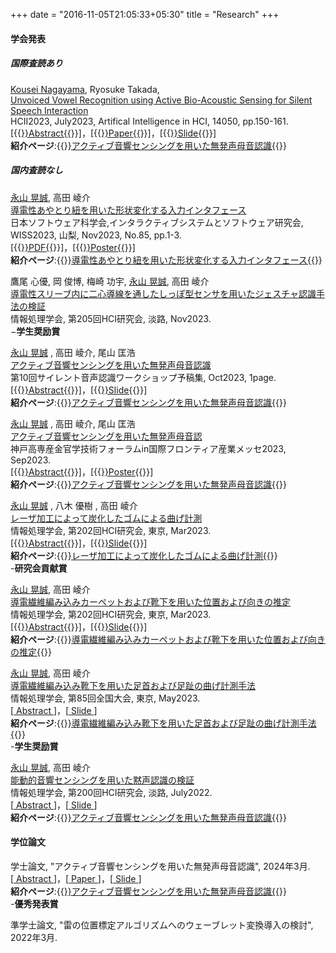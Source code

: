 +++
date = "2016-11-05T21:05:33+05:30"
title = "Research"
+++

#### 学会発表
##### 国際査読あり
<u>Kousei Nagayama</u>, Ryosuke Takada,  
[Unvoiced Vowel Recognition using Active Bio-Acoustic Sensing for Silent Speech Interaction](https://link.springer.com/chapter/10.1007/978-3-031-35891-3_10)  
HCII2023, July2023, Artifical Intelligence in HCI, 14050, pp.150-161.  
[{{<a href="https://drive.google.com/file/d/13SCJyARZcI9K7x_8FvrCcJmbqtO_L07k/view?usp=sharing" target="_blank">}}Abstract{{</a>}}]，[{{<a href="https://drive.google.com/file/d/13heIGzKIa2_stL9gVqkCm_7p0_0UXtQv/view?usp=sharing" target="_blank">}}Paper{{</a>}}]，[{{<a href="https://drive.google.com/file/d/13S4XBTCuBjQtvnLPkOHLdJwqR8SNQCN7/view?usp=sharing" target="_blank">}}Slide{{</a>}}]  
<b>紹介ページ</b>:{{<a href="/portfolio/research2" target="_blank">}}アクティブ音響センシングを用いた無発声母音認識{{</a>}}  

##### 国内査読なし
<u>永山 晃誠</u>, 高田 崚介  
[導電性あやとり紐を用いた形状変化する入力インタフェース](https://www.wiss.org/WISS2023Proceedings/data/3-A08.pdf)  
日本ソフトウェア科学会,インタラクティブシステムとソフトウェア研究会, WISS2023, 山梨, Nov2023, No.85, pp.1-3.  
[{{<a href="https://drive.google.com/file/d/130pITH0CgpjvRXm4_m2Fs-JJhvZ9hDb-/view?usp=sharing" target="_blank">}}PDF{{</a>}}]，[{{<a href="https://drive.google.com/file/d/134WbFhGLYLvU-4hVmiKQe7L831jb51-s/view?usp=sharing" target="_blank">}}Poster{{</a>}}]  
<b>紹介ページ</b>:{{<a href="/portfolio/research1" target="_blank">}}導電性あやとり紐を用いた形状変化する入力インタフェース{{</a>}}  

鷹尾 心優, 岡 俊博, 梅崎 功宇, <u>永山 晃誠</u>, 高田 崚介  
[導電性スリーブ内に二心導線を通したしっぽ型センサを用いたジェスチャ認識手法の検証](https://ipsj.ixsq.nii.ac.jp/ej/?action=pages_view_main&active_action=repository_view_main_item_detail&item_id=229388&item_no=1&page_id=13&block_id=8)  
情報処理学会, 第205回HCI研究会, 淡路, Nov2023.  
−**学生奨励賞**  

<u>永山 晃誠</u> ,  高田 崚介, 尾山 匡浩  
[アクティブ音響センシングを用いた無発声母音認識](https://sites.google.com/view/ssrw2023/program?authuser=0)  
第10回サイレント音声認識ワークショップ予稿集, Oct2023, 1page.  
[{{<a href="https://drive.google.com/file/d/1367DASdlLqODLs1GZZ46826EwDvsvJlp/view?usp=sharing" target="_blank">}}Abstract{{</a>}}]，[{{<a href="https://drive.google.com/file/d/13AkYLmq1YGyVlOjdP9aTXjCrdnovagEe/view?usp=sharing" target="_blank">}}Slide{{</a>}}]  
<b>紹介ページ</b>:{{<a href="/portfolio/research2" target="_blank">}}アクティブ音響センシングを用いた無発声母音認識{{</a>}}  

<u>永山 晃誠</u> ,  高田 崚介, 尾山 匡浩  
[アクティブ音響センシングを用いた無発声母音認](https://www.kobemesse.com/)  
神戸高専産金官学技術フォーラムin国際フロンティア産業メッセ2023, Sep2023.  
[{{<a href="https://drive.google.com/file/d/13LNZHoPD8rWnaUtO4wgUOJcxcX0QELNC/view?usp=sharing" target="_blank">}}Abstract{{</a>}}]，[{{<a href="https://drive.google.com/file/d/13F6eHhKEG8wFkZhZ3eXTTw9CfqZ8TMr4/view?usp=sharing" target="_blank">}}Poster{{</a>}}]  
<b>紹介ページ</b>:{{<a href="/portfolio/research2" target="_blank">}}アクティブ音響センシングを用いた無発声母音認識{{</a>}}  

<u>永山 晃誠</u> , 八木 優樹 , 高田 崚介  
[レーザ加工によって炭化したゴムによる曲げ計測](https://ipsj.ixsq.nii.ac.jp/ej/?action=pages_view_main&active_action=repository_view_main_item_detail&item_id=225031&item_no=1&page_id=13&block_id=8)  
情報処理学会, 第202回HCI研究会, 東京, Mar2023.  
[{{<a href="https://drive.google.com/file/d/13oCujZfUkDUDzkG5EDU29qeQaDxHcKqP/view?usp=sharing" target="_blank">}}Abstract{{</a>}}]，[{{<a href="https://drive.google.com/file/d/13pqUenVf571I3wbK1XgNztjHigOKx7zL/view?usp=sharing" target="_blank">}}Slide{{</a>}}]  
<b>紹介ページ</b>:{{<a href="/portfolio/research4" target="_blank">}}レーザ加工によって炭化したゴムによる曲げ計測{{</a>}}  
-**研究会貢献賞**  

<u>永山 晃誠</u>, 高田 崚介  
[導電繊維編み込みカーペットおよび靴下を用いた位置および向きの推定](https://ipsj.ixsq.nii.ac.jp/ej/?action=pages_view_main&active_action=repository_view_main_item_detail&item_id=225037&item_no=1&page_id=13&block_id=8)  
情報処理学会, 第202回HCI研究会, 東京, Mar2023.  
[{{<a href="https://drive.google.com/file/d/13sltUR091Vxr2dA0tkg0KYcw-8UHUBXq/view?usp=sharing" target="_blank">}}Abstract{{</a>}}]，[{{<a href="https://drive.google.com/file/d/13uwN9NGC-XKVm2-tLQUxVX4-BsPCrU-4/view?usp=sharing" target="_blank">}}Slide{{</a>}}]  
<b>紹介ページ</b>:{{<a href="/portfolio/research3" target="_blank">}}導電繊維編み込みカーペットおよび靴下を用いた位置および向きの推定{{</a>}}  

<u>永山 晃誠</u>, 高田 崚介  
[導電繊維編み込み靴下を用いた足首および足趾の曲げ計測手法](https://onsite.gakkai-web.net/ipsj/abstract/data/pdf/4ZG-04.html)  
情報処理学会, 第85回全国大会, 東京, May2023.  
[[ Abstract ](https://drive.google.com/file/d/13yVrc41Zy4f-eLoL5Y-SEqebPCh7IR0z/view?usp=sharing)]，[[ Slide ](https://drive.google.com/file/d/14-d5c61tITncqy4UANFX5zP7OuC_ncr4/view?usp=sharing)]  
<b>紹介ページ</b>:{{<a href="/portfolio/research5" target="_blank">}}導電繊維編み込み靴下を用いた足首および足趾の曲げ計測手法{{</a>}}  
-**学生奨励賞**  

<u>永山 晃誠</u>, 高田 崚介  
[能動的音響センシングを用いた黙声認識の検証](https://ipsj.ixsq.nii.ac.jp/ej/?action=pages_view_main&active_action=repository_view_main_item_detail&item_id=222079&item_no=1&page_id=13&block_id=8)  
情報処理学会, 第200回HCI研究会, 淡路, July2022.  
[[ Abstract ](https://drive.google.com/file/d/144FlROXWiIyVU4P_KmbVeBvNzAeYNwQ3/view?usp=sharing)]，[[ Slide ](https://drive.google.com/file/d/145IQCqBGneBsPhHk4bzZcTm3dziv-rDX/view?usp=sharing)]  
<b>紹介ページ</b>:{{<a href="/portfolio/research2" target="_blank">}}アクティブ音響センシングを用いた無発声母音認識{{</a>}}

#### 学位論文
学士論文, "アクティブ音響センシングを用いた無発声母音認識", 2024年3月.  
[[ Abstract ](https://drive.google.com/file/d/149wY2s7pUN9YizwPV66A8nYiUr3jFP85/view?usp=sharing)]，[[ Paper ](https://drive.google.com/file/d/14AQsT-aiuNVHvHM3WwwWFoaXrP7azxQ4/view?usp=sharing)]，[[ Slide ](https://drive.google.com/file/d/14HoZl4Po9QXBy_jZI2NV3LAisA6s73R7/view?usp=sharing)]  
<b>紹介ページ</b>:{{<a href="/portfolio/research2" target="_blank">}}アクティブ音響センシングを用いた無発声母音認識{{</a>}}  
-**優秀発表賞**  

準学士論文, "雷の位置標定アルゴリズムへのウェーブレット変換導入の検討", 2022年3月.
